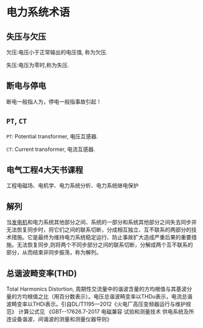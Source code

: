 # 电力系统术语


## 失压与欠压

欠压:电压小于正常输出的电压值, 称为欠压. 

失压:电压为零时,称为失压.

## 断电与停电

断电一般指人为，停电一般指事故引起！

## `PT`, `CT`

`PT`: Potential transformer, 电压互感器.

`CT`: Current transformer, 电流互感器.

## 电气工程4大天书课程

工程电磁场、电机学、电力系统分析、电力系统继电保护

## 解列

当[发电机](https://baike.baidu.com/item/发电机/995009?fromModule=lemma_inlink)和电力系统其他部分之间、系统的一部分和系统其他部分之间失去同步并无法恢复同步时，将它们之间的联系切断，分成相互独立、互不联系的两部分的技术措施。它是最终为维持电力系统稳定运行、防止事故扩大造成严重后果的重要措施。无法恢复同步,则将两个不同步部分之间的联系切断，分解成两个互不联系的部分，从而结束非同步振荡，称为解列。

## 总谐波畸变率(THD)

Total Harmonics Distortion, 周期性交流量中的谐波含量的方均根值与其基波分量的方均根值之比（用百分数表示）。电压总谐波畸变率以THDu表示，电流总谐波畸变率以THDi表示。引自DL/T1195—2012《火电厂高压变频器运行与维护规范》 计算公式见 《GBT--17626.7-2017  电磁兼容 试验和测量技术 供电系统及所连设备谐波、间谐波的测量和测量仪器导则》